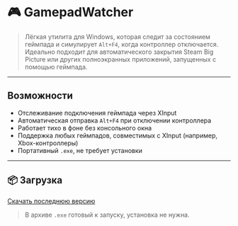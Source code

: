 # 🎮 GamepadWatcher

> Лёгкая утилита для Windows, которая следит за состоянием геймпада и симулирует `Alt+F4`, когда контроллер отключается.  
> Идеально подходит для автоматического закрытия Steam Big Picture или других полноэкранных приложений, запущенных с помощью геймпада.

---

## Возможности

- Отслеживание подключения геймпада через XInput  
- Автоматическая отправка `Alt+F4` при отключении контроллера  
- Работает тихо в фоне без консольного окна  
- Поддержка любых геймпадов, совместимых с XInput (например, Xbox-контроллеры)  
- Портативный `.exe`, не требует установки

---

## 📦 Загрузка

 [Скачать последнюю версию](https://github.com/Yaindigo/GamepadWatcher/releases/latest)

> В архиве `.exe` готовый к запуску, установка не нужна.

